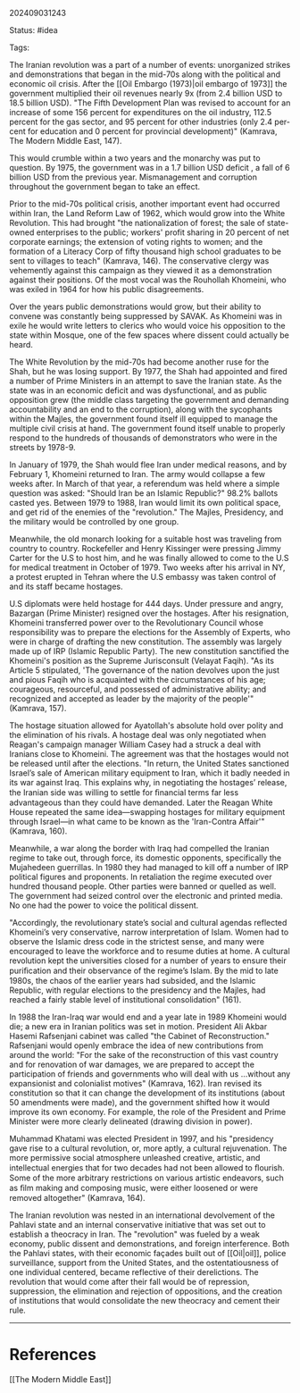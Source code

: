 202409031243

Status: #idea

Tags: 

The Iranian revolution was a part of a number of events: unorganized strikes and demonstrations that began in the mid-70s along with the political and economic oil crisis. After the [[Oil Embargo (1973)|oil embargo of 1973]] the government multiplied their oil revenues nearly 9x (from 2.4 billion USD to 18.5 billion USD). "The Fifth Development Plan was revised to account for an increase of some 156 percent for expenditures on the oil industry, 112.5 percent for the gas sector, and 95 percent for other industries (only 2.4 per-cent for education and 0 percent for provincial development)" (Kamrava, The Modern Middle East, 147). 

This would crumble within a two years and the monarchy was put to question. By 1975, the government was in a 1.7 billion USD deficit , a fall of 6 billion USD from the previous year. Mismanagement and corruption throughout the government began to take an effect.

Prior to the mid-70s political crisis, another important event had occurred within Iran, the Land Reform Law of 1962, which would grow into the White Revolution. This had brought "the nationalization of forest; the sale of state-owned enterprises to the public; workers' profit sharing in 20 percent of net corporate earnings; the extension of voting rights to women; and the formation of a Literacy Corp of fifty thousand high school graduates to be sent to villages to teach" (Kamrava, 146). The conservative clergy was vehemently against this campaign as they viewed it as a demonstration against their positions. Of the most vocal was the Rouhollah Khomeini, who was exiled in 1964 for how his public disagreements. 

Over the years public demonstrations would grow, but their ability to convene was constantly being suppressed by SAVAK. As Khomeini was in exile he would write letters to clerics who would voice his opposition to the state within Mosque, one of the few spaces where dissent could actually be heard. 

The White Revolution by the mid-70s had become another ruse for the Shah, but he was losing support. By 1977, the Shah had appointed and fired a number of Prime Ministers in an attempt to save the Iranian state.  As the state was in an economic deficit and was dysfunctional, and as public opposition grew (the middle class targeting the government and demanding accountability and an end to the corruption), along with the sycophants within the Majles, the government found itself ill equipped to manage the multiple civil crisis at hand. The government found itself unable to properly respond to the hundreds of thousands of demonstrators who were in the streets by 1978-9. 

In January of 1979, the Shah would flee Iran under medical reasons, and by February 1, Khomeini returned to Iran. The army would collapse a few weeks after. In March of that year, a referendum was held where a simple question was asked: "Should Iran be an Islamic Republic?" 98.2% ballots casted yes. Between 1979 to 1988, Iran would limit its own political space, and get rid of the enemies of the "revolution." The Majles, Presidency, and the military would be controlled by one group. 

Meanwhile, the old monarch looking for a suitable host was traveling from country to country. Rockefeller and Henry Kissinger were pressing Jimmy Carter for the U.S to host him, and he was finally allowed to come to the U.S for medical treatment in October of 1979. Two weeks after his arrival in NY, a protest erupted in Tehran where the U.S embassy was taken control of and its staff became hostages. 

U.S diplomats were held hostage for 444 days. Under pressure and angry, Bazargan (Prime Minister) resigned over the hostages. After his resignation, Khomeini transferred power over to the Revolutionary Council whose responsibility was to prepare the elections for the Assembly of Experts, who were in charge of drafting the new constitution. The assembly was largely made up of IRP (Islamic Republic Party). The new constitution sanctified the Khomeini's position as the Supreme Jurisconsult (Velayat Faqih). "As its Article 5 stipulated, 'The governance of the nation devolves upon the just and pious Faqih who is acquainted with the circumstances of his age; courageous, resourceful, and possessed of administrative ability; and recognized and accepted as leader by the majority of the people'" (Kamrava, 157). 

The hostage situation allowed for Ayatollah's absolute hold over polity and the elimination of his rivals. A hostage deal was only negotiated when Reagan's campaign manager William Casey had a struck a deal with Iranians close to Khomeini. The agreement was that the hostages would not be released until after the elections. "In return, the United States sanctioned Israel’s sale of American military equipment to Iran, which it badly needed in its war against Iraq. This explains why, in negotiating the hostages’ release, the Iranian side was willing to settle for ﬁnancial terms far less advantageous than they could have demanded. Later the Reagan White House repeated the same idea—swapping hostages for military equipment through Israel—in what came to be known as the 'Iran-Contra Affair'" (Kamrava, 160). 

Meanwhile, a war along the border with Iraq had compelled the Iranian regime to take out, through force, its domestic opponents, specifically the Mujahedeen guerrillas. In 1980 they had managed to kill off a number of IRP political figures and proponents. In retaliation the regime executed over hundred thousand people. Other parties were banned or quelled as well. The government had seized control over the electronic and printed media. No one had the power to voice the political dissent. 

"Accordingly, the revolutionary state’s social and cultural agendas reflected Khomeini’s very conservative, narrow interpretation of Islam. Women had to observe the Islamic dress code in the strictest sense, and many were encouraged to leave the workforce and to resume duties at home. A cultural revolution kept the universities closed for a number of years to ensure their puriﬁcation and their observance of the regime’s Islam. By the mid to late 1980s, the chaos of the earlier years had subsided, and the Islamic Republic, with regular elections to the presidency and the Majles, had reached a fairly stable level of institutional consolidation" (161).

In 1988 the Iran-Iraq war would end and a year late in 1989 Khomeini would die; a new era in Iranian politics was set in motion. President Ali Akbar Hasemi Rafsenjani cabinet was called "the Cabinet of Reconstruction." Rafsenjani would openly embrace the idea of new contributions from around the world: "For the sake of the reconstruction of this vast country and for renovation of war damages, we are prepared to accept the participation of friends and governments who will deal with us ...without any expansionist and colonialist motives" (Kamrava, 162). Iran revised its constitution so that it can change the development of its institutions (about 50 amendments were made), and the government shifted how it would improve its own economy. For example, the role of the President and Prime Minister were more clearly delineated (drawing division in power). 

Muhammad Khatami was elected President in 1997, and his "presidency gave rise to a cultural revolution, or, more aptly, a cultural rejuvenation. The more permissive social atmosphere unleashed creative, artistic, and intellectual energies that for two decades had not been allowed to ﬂourish. Some of the more arbitrary restrictions on various artistic endeavors, such as ﬁlm making and composing music, were either loosened or were removed altogether" (Kamrava, 164).

 The Iranian revolution was nested in an international devolvement of the Pahlavi state and an internal conservative initiative that was set out to establish a theocracy in Iran. The "revolution" was fueled by a weak economy, public dissent and demonstrations, and foreign interference. Both the Pahlavi states, with their economic façades built out of [[Oil|oil]], police surveillance, support from the United States, and the ostentatiousness of one individual centered, became reflective of their derelictions. The revolution that would come after their fall would be of repression, suppression, the elimination and rejection of oppositions, and the creation of institutions that would consolidate the new theocracy and cement their rule. 




---
# References
[[The Modern Middle East]]